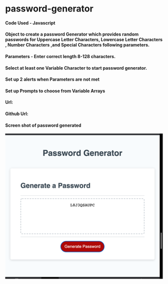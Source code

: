 # password-generator

#### Code Used - Javascript 

#### Object to create a password Generator which provides random passwords for Uppercase Letter Characters, Lowercase Letter Characters , Number Characters ,and Special Characters following parameters.

#### Parameters - Enter correct length 8-128 characters.
#### Select at least one Variable Character to start password generator.


#### Set up 2 alerts when Parameters are not met 
#### Set up Prompts to choose from Variable Arrays 

#### Url:
#### Github Url:
#### Screen shot of password generated 
![](./Image/Passwordgenerator.png)
